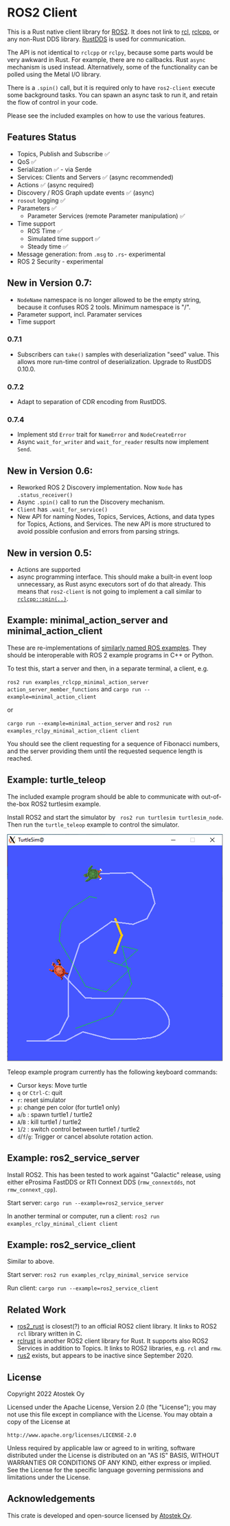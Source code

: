 # ROS2 Client

This is a Rust native client library for [ROS2](https://docs.ros.org/en/galactic/index.html). 
It does not link to [rcl](https://github.com/ros2/rcl), 
[rclcpp](https://docs.ros2.org/galactic/api/rclcpp/index.html), or any non-Rust DDS library. 
[RustDDS](https://github.com/jhelovuo/RustDDS) is used for communication.

The API is not identical to `rclcpp` or `rclpy`, because some parts would be very awkward in Rust. For example, there are no callbacks. Rust `async` mechanism is used instead. Alternatively, some of the functionality can be polled using the Metal I/O library.

There is a `.spin()` call, but it is required only to have `ros2-client` execute some background tasks. You can spawn an async task to run it, and retain the flow of control in your code.

Please see the included examples on how to use the various features.

## Features Status

* Topics, Publish and Subscribe ✅
* QoS ✅
* Serialization ✅ - via Serde
* Services: Clients and Servers ✅ (async recommended)
* Actions ✅ (async required)
* Discovery / ROS Graph update events ✅ (async)
* `rosout` logging ✅
* Parameters ✅
    * Parameter Services (remote Parameter manipulation) ✅
* Time support
    * ROS Time ✅
    * Simulated time support ✅
    * Steady time ✅
* Message generation: from `.msg` to `.rs`- experimental
* ROS 2 Security - experimental

## New in Version 0.7:
* `NodeName` namespace is no longer allowed to be the empty string, because it confuses ROS 2 tools. Minimum namespace is "/".
* Parameter support, incl. Paramater services
* Time support

### 0.7.1
* Subscribers can `take()` samples with deserialization "seed" value. 
This allows more run-time control of deserialization. Upgrade to RustDDS 0.10.0.

### 0.7.2
* Adapt to separation of CDR encoding from RustDDS.

### 0.7.4
* Implement std `Error` trait for `NameError` and `NodeCreateError`
* Async `wait_for_writer` and `wait_for_reader` results now implement `Send`.

## New in Version 0.6:

* Reworked ROS 2 Discovery implementation. Now `Node` has `.status_receiver()`
* Async `.spin()` call to run the Discovery mechanism.
* `Client` has `.wait_for_service()`
* New API for naming Nodes, Topics, Services, Actions, and data types for Topics, Actions, and Services. The new API is more structured to avoid possible confusion and errors from parsing strings.

## New in version 0.5:

* Actions are supported
* async programming interface. This should make a built-in event loop unnecessary, as Rust async executors sort of do that already. This means that `ros2-client` is not going to implement a call similar to  [`rclcpp::spin(..)`](https://docs.ros.org/en/rolling/Concepts/Intermediate/About-Executors.html).

## Example: minimal_action_server and minimal_action_client

These are re-implementations of [similarly named ROS examples](https://docs.ros.org/en/iron/Tutorials/Intermediate/Writing-an-Action-Server-Client/Cpp.html). They should be interoperable with ROS 2 example programs in C++ or Python.

To test this, start a server and then, in a separate terminal, a client, e.g.

`ros2 run examples_rclcpp_minimal_action_server action_server_member_functions`
and
`cargo run --example=minimal_action_client`

or

`cargo run --example=minimal_action_server`
and
`ros2 run examples_rclpy_minimal_action_client client`

You should see the client requesting for a sequence of Fibonacci numbers, and the server providing them until the requested sequence length is reached.

## Example: turtle_teleop

The included example program should be able to communicate with out-of-the-box ROS2 turtlesim example.

Install ROS2 and start the simulator by ` ros2 run turtlesim turtlesim_node`. Then run the `turtle_teleop` example to control the simulator.

![Turtlesim screenshot](examples/turtle_teleop/screenshot.png)

Teleop example program currently has the following keyboard commands:

* Cursor keys: Move turtle
* `q` or `Ctrl-C`: quit
* `r`: reset simulator
* `p`: change pen color (for turtle1 only)
* `a`/`b` : spawn turtle1 / turtle2
* `A`/`B` : kill turtle1 / turtle2
* `1`/`2` : switch control between turtle1 / turtle2
* `d`/`f`/`g`: Trigger or cancel absolute rotation action.

## Example: ros2_service_server

Install ROS2. This has been tested to work against "Galactic" release, using either eProsima FastDDS or RTI Connext DDS (`rmw_connextdds`, not `rmw_connext_cpp`). 

Start server: `cargo run --example=ros2_service_server`

In another terminal or computer, run a client: `ros2 run examples_rclpy_minimal_client client`

## Example: ros2_service_client

Similar to above.

Start server: `ros2 run examples_rclpy_minimal_service service`

Run client: `cargo run --example=ros2_service_client`

## Related Work

* [ros2_rust](https://github.com/ros2-rust/ros2_rust) is closest(?) to an official ROS2 client library. It links to ROS2 `rcl` library written in C.
* [rclrust](https://github.com/rclrust/rclrust) is another ROS2 client library for Rust. It supports also ROS2 Services in addition to Topics. It links to ROS2 libraries, e.g. `rcl` and `rmw`.
* [rus2](https://github.com/marshalshi/rus2) exists, but appears to be inactive since September 2020.

## License

Copyright 2022 Atostek Oy

Licensed under the Apache License, Version 2.0 (the "License");
you may not use this file except in compliance with the License.
You may obtain a copy of the License at

    http://www.apache.org/licenses/LICENSE-2.0

Unless required by applicable law or agreed to in writing, software
distributed under the License is distributed on an "AS IS" BASIS,
WITHOUT WARRANTIES OR CONDITIONS OF ANY KIND, either express or implied.
See the License for the specific language governing permissions and
limitations under the License.

## Acknowledgements

This crate is developed and open-source licensed by [Atostek Oy](https://www.atostek.com/).
